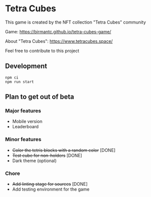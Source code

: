 # Tetra Cubes

This game is created by the NFT collection "Tetra Cubes" community

Game: https://birmantc.github.io/tetra-cubes-game/

About "Tetra Cubes": https://www.tetracubes.space/

Feel free to contribute to this project 

## Development

```
npm ci
npm run start
```

## Plan to get out of beta

### Major features

- Mobile version
- Leaderboard

### Minor features

- ~~Color the tetris blocks with a random color~~ [DONE]  
- ~~Test cube for non-holders~~ [DONE]
- Dark theme (optional)

### Chore

- ~~Add linting stage for sources~~ [DONE]
- Add testing environment for the game
